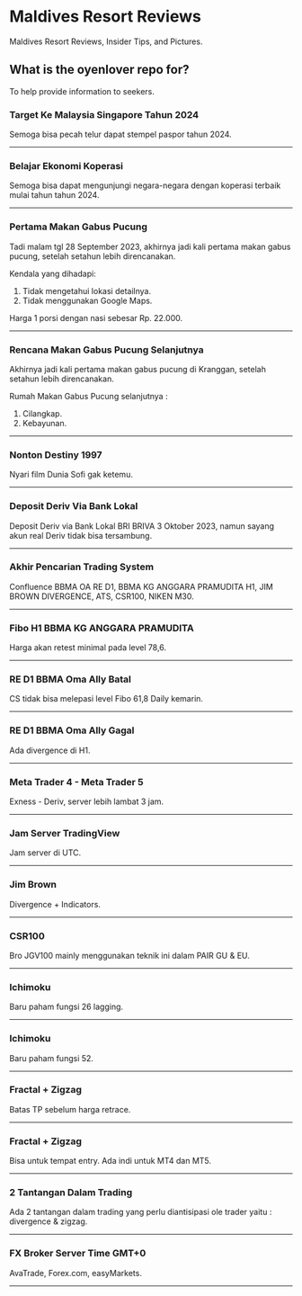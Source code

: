 # Maldives Resort Reviews

Maldives Resort Reviews, Insider Tips, and Pictures.

## What is the oyenlover repo for?

To help provide information to seekers.

### Target Ke Malaysia Singapore Tahun 2024

Semoga bisa pecah telur dapat stempel paspor tahun 2024.

<hr/>

### Belajar Ekonomi Koperasi

Semoga bisa dapat mengunjungi negara-negara dengan koperasi terbaik mulai tahun tahun 2024.

<hr/>

### Pertama Makan Gabus Pucung

Tadi malam tgl 28 September 2023, akhirnya jadi kali pertama makan gabus pucung, setelah setahun lebih direncanakan.

Kendala yang dihadapi:
1. Tidak mengetahui lokasi detailnya.
2. Tidak menggunakan Google Maps.

Harga 1 porsi dengan nasi sebesar Rp. 22.000.

<hr/>

### Rencana Makan Gabus Pucung Selanjutnya

Akhirnya jadi kali pertama makan gabus pucung di Kranggan, setelah setahun lebih direncanakan.

Rumah Makan Gabus Pucung selanjutnya :
1. Cilangkap.
2. Kebayunan.

<hr/>

### Nonton Destiny 1997

Nyari film Dunia Sofi gak ketemu.

<hr/>

### Deposit Deriv Via Bank Lokal

Deposit Deriv via Bank Lokal BRI BRIVA 3 Oktober 2023, namun sayang akun real Deriv tidak bisa tersambung.

<hr/>

### Akhir Pencarian Trading System

Confluence BBMA OA RE D1, BBMA KG ANGGARA PRAMUDITA H1, JIM BROWN DIVERGENCE, ATS, CSR100, NIKEN M30.

<hr/>

### Fibo H1 BBMA KG ANGGARA PRAMUDITA

Harga akan retest minimal pada level 78,6.

<hr/>

### RE D1 BBMA Oma Ally Batal

CS tidak bisa melepasi level Fibo 61,8 Daily kemarin.

<hr/>

### RE D1 BBMA Oma Ally Gagal

Ada divergence di H1.

<hr/>

### Meta Trader 4 - Meta Trader 5

Exness - Deriv, server lebih lambat 3 jam. 

<hr/>

### Jam Server TradingView

Jam server di UTC. 

<hr/>

### Jim Brown

Divergence + Indicators.

<hr/>

### CSR100

Bro JGV100 mainly menggunakan teknik ini dalam PAIR GU & EU.

<hr/>

### Ichimoku

Baru paham fungsi 26 lagging.

<hr/>

### Ichimoku

Baru paham fungsi 52.

<hr/>

### Fractal + Zigzag

Batas TP sebelum harga retrace.

<hr/>

### Fractal + Zigzag

Bisa untuk tempat entry. Ada indi untuk MT4 dan MT5.

<hr/>

### 2 Tantangan Dalam Trading

Ada 2 tantangan dalam trading yang perlu diantisipasi ole trader yaitu : divergence & zigzag.

<hr/>

### FX Broker Server Time GMT+0

AvaTrade, Forex.com, easyMarkets.

<hr/>